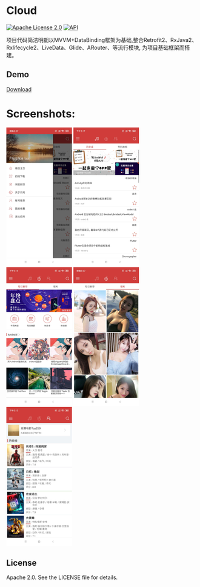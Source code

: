 # Cloud

[![Apache License 2.0][1]][2]
[![API][3]][4]


项目代码简洁明朗以MVVM+DataBinding框架为基础,整合Retrofit2、RxJava2、Rxlifecycle2、LiveData、Glide、ARouter、等流行模块,
为项目基础框架而搭建。



## Demo
[Download](https://github.com/SoarY/Cloud/blob/master/file/cloud.apk?raw=true)

# Screenshots:
<img width="173" height=“274” src="https://github.com/SoarY/Cloud/blob/master/file/img_01.jpg?raw=true"></img>
<img width="173" height=“274” src="https://github.com/SoarY/Cloud/blob/master/file/img_02.jpg?raw=true"></img>
<img width="173" height=“274” src="https://github.com/SoarY/Cloud/blob/master/file/img_03.jpg?raw=true"></img>
<img width="173" height=“274” src="https://github.com/SoarY/Cloud/blob/master/file/img_04.jpg?raw=true"></img>
<img width="173" height=“274” src="https://github.com/SoarY/Cloud/blob/master/file/img_05.jpg?raw=true"></img>

## License

Apache 2.0. See the LICENSE file for details.


[1]:https://img.shields.io/:license-apache-blue.svg
[2]:https://www.apache.org/licenses/LICENSE-2.0.html
[3]:https://img.shields.io/badge/API-14%2B-red.svg?style=flat
[4]:https://android-arsenal.com/api?level=14
